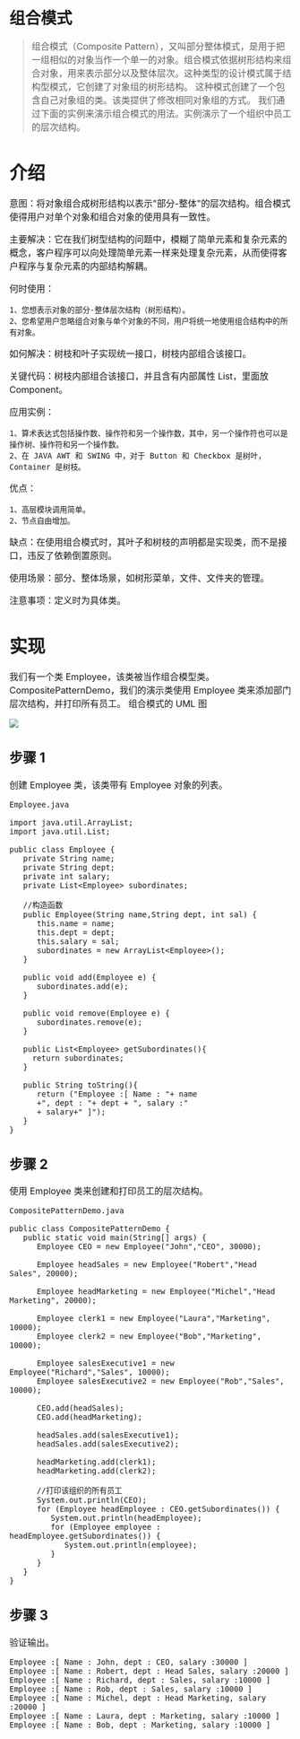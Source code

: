 # 组合模式
> <font size=3>组合模式（Composite Pattern），又叫部分整体模式，是用于把一组相似的对象当作一个单一的对象。组合模式依据树形结构来组合对象，用来表示部分以及整体层次。这种类型的设计模式属于结构型模式，它创建了对象组的树形结构。
这种模式创建了一个包含自己对象组的类。该类提供了修改相同对象组的方式。
我们通过下面的实例来演示组合模式的用法。实例演示了一个组织中员工的层次结构。

# 介绍
意图：将对象组合成树形结构以表示"部分-整体"的层次结构。组合模式使得用户对单个对象和组合对象的使用具有一致性。

主要解决：它在我们树型结构的问题中，模糊了简单元素和复杂元素的概念，客户程序可以向处理简单元素一样来处理复杂元素，从而使得客户程序与复杂元素的内部结构解耦。

何时使用： 

	1、您想表示对象的部分-整体层次结构（树形结构）。 
	2、您希望用户忽略组合对象与单个对象的不同，用户将统一地使用组合结构中的所有对象。

如何解决：树枝和叶子实现统一接口，树枝内部组合该接口。

关键代码：树枝内部组合该接口，并且含有内部属性 List，里面放 Component。

应用实例： 

	1、算术表达式包括操作数、操作符和另一个操作数，其中，另一个操作符也可以是操作树、操作符和另一个操作数。 
	2、在 JAVA AWT 和 SWING 中，对于 Button 和 Checkbox 是树叶，Container 是树枝。

优点： 

	1、高层模块调用简单。 
	2、节点自由增加。

缺点：在使用组合模式时，其叶子和树枝的声明都是实现类，而不是接口，违反了依赖倒置原则。

使用场景：部分、整体场景，如树形菜单，文件、文件夹的管理。

注意事项：定义时为具体类。

# 实现
我们有一个类 Employee，该类被当作组合模型类。CompositePatternDemo，我们的演示类使用 Employee 类来添加部门层次结构，并打印所有员工。
组合模式的 UML 图

![](http://i.imgur.com/Jv901oY.png)

## 步骤 1
创建 Employee 类，该类带有 Employee 对象的列表。

	Employee.java

	import java.util.ArrayList;
	import java.util.List;
	
	public class Employee {
	   private String name;
	   private String dept;
	   private int salary;
	   private List<Employee> subordinates;
	
	   //构造函数
	   public Employee(String name,String dept, int sal) {
	      this.name = name;
	      this.dept = dept;
	      this.salary = sal;
	      subordinates = new ArrayList<Employee>();
	   }
	
	   public void add(Employee e) {
	      subordinates.add(e);
	   }
	
	   public void remove(Employee e) {
	      subordinates.remove(e);
	   }
	
	   public List<Employee> getSubordinates(){
	     return subordinates;
	   }
	
	   public String toString(){
	      return ("Employee :[ Name : "+ name 
	      +", dept : "+ dept + ", salary :"
	      + salary+" ]");
	   }   
	}

## 步骤 2
使用 Employee 类来创建和打印员工的层次结构。

	CompositePatternDemo.java

	public class CompositePatternDemo {
	   public static void main(String[] args) {
	      Employee CEO = new Employee("John","CEO", 30000);
	
	      Employee headSales = new Employee("Robert","Head Sales", 20000);
	
	      Employee headMarketing = new Employee("Michel","Head Marketing", 20000);
	
	      Employee clerk1 = new Employee("Laura","Marketing", 10000);
	      Employee clerk2 = new Employee("Bob","Marketing", 10000);
	
	      Employee salesExecutive1 = new Employee("Richard","Sales", 10000);
	      Employee salesExecutive2 = new Employee("Rob","Sales", 10000);
	
	      CEO.add(headSales);
	      CEO.add(headMarketing);
	
	      headSales.add(salesExecutive1);
	      headSales.add(salesExecutive2);
	
	      headMarketing.add(clerk1);
	      headMarketing.add(clerk2);
	
	      //打印该组织的所有员工
	      System.out.println(CEO); 
	      for (Employee headEmployee : CEO.getSubordinates()) {
	         System.out.println(headEmployee);
	         for (Employee employee : headEmployee.getSubordinates()) {
	            System.out.println(employee);
	         }
	      }		
	   }
	}

## 步骤 3
验证输出。

	Employee :[ Name : John, dept : CEO, salary :30000 ]
	Employee :[ Name : Robert, dept : Head Sales, salary :20000 ]
	Employee :[ Name : Richard, dept : Sales, salary :10000 ]
	Employee :[ Name : Rob, dept : Sales, salary :10000 ]
	Employee :[ Name : Michel, dept : Head Marketing, salary :20000 ]
	Employee :[ Name : Laura, dept : Marketing, salary :10000 ]
	Employee :[ Name : Bob, dept : Marketing, salary :10000 ]